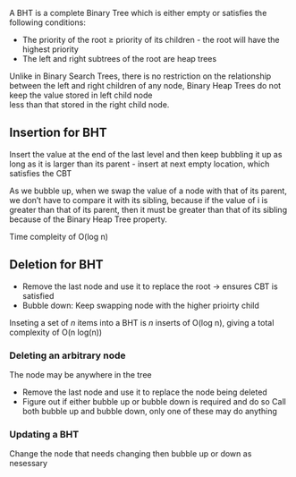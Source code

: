 A BHT is a complete Binary Tree which is either empty or satisfies the following conditions:
- The priority of the root $\geq$ priority of its children - the root will have the highest priority
- The left and right subtrees of the root are heap trees

Unlike in Binary Search Trees, there is no restriction on the relationship between the left and right children of any node, Binary Heap Trees do not keep the value stored in left child node  
less than that stored in the right child node.

## Insertion for BHT

Insert the value at the end of the last level and then keep bubbling it up as long as it is larger than its parent - insert at next empty location, which satisfies the CBT

As we bubble up, when we swap the value of a node with that of its parent, we don’t have to compare it with its sibling, because if the value of i is greater than that of its parent, then it must be greater than that of its sibling because of the Binary Heap Tree property.

Time compleity of O(log n)

## Deletion for BHT

- Remove the last node and use it to replace the root -> ensures CBT is satisfied
- Bubble down: Keep swapping node with the higher prioirty child 

Inseting a set of *n* items into a BHT is *n* inserts of O(log n), giving a total complexity of O(n log(n))

### Deleting an arbitrary node

The node may be anywhere in the tree
- Remove the last node and use it to replace the node being deleted
- Figure out if either bubble up or bubble down is required and do so
	Call both bubble up and bubble down, only one of these may do anything

### Updating a BHT
Change the node that needs changing then bubble up or down as nesessary